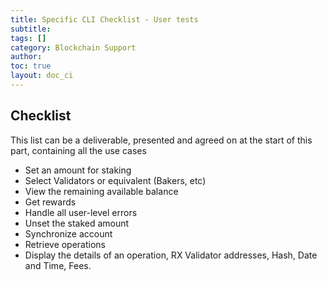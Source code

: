 ```yaml
---
title: Specific CLI Checklist - User tests
subtitle:
tags: []
category: Blockchain Support
author:
toc: true
layout: doc_ci
---
```



## Checklist

This list can be a deliverable, presented and agreed on at the start of this part, containing all the use cases

- Set an amount for staking
- Select Validators or equivalent (Bakers, etc)
- View the remaining available balance
- Get rewards
- Handle all user-level errors
- Unset the staked amount
- Synchronize account
- Retrieve operations
- Display the details of an operation, RX Validator addresses, Hash, Date and Time, Fees.
